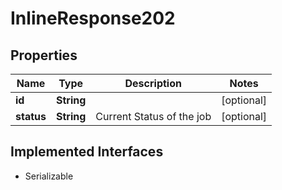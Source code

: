 

# InlineResponse202


## Properties

Name | Type | Description | Notes
------------ | ------------- | ------------- | -------------
**id** | **String** |  |  [optional]
**status** | **String** | Current Status of the job |  [optional]


## Implemented Interfaces

* Serializable


